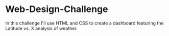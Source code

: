 # Web-Design-Challenge
In this challenge I'll use HTML and CSS to create a dashboard featuring the Latitude vs. X analysis of weather.
